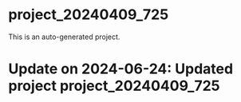 # project_20240409_725

This is an auto-generated project.

# Update on 2024-06-24: Updated project project_20240409_725
